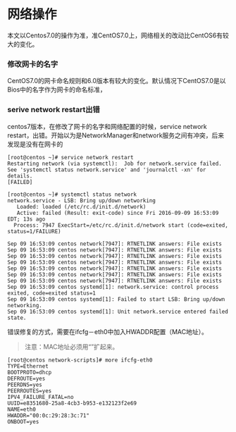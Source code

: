 # 网络操作

本文以Centos7.0的操作为准，准CentOS7.0上，网络相关的改动比CentOS6有较大的变化。

### 修改网卡的名字

CentOS7.0的网卡命名规则和6.0版本有较大的变化。默认情况下CentOS7.0是以Bios中的名字作为网卡的命名标准，

### serive network restart出错

centos7版本，在修改了网卡的名字和网络配置的时候，service network restart，出错。开始以为是NetworkManager和network服务之间有冲突，后来发现是没有在网卡的

```
[root@centos ~]# service network restart
Restarting network (via systemctl):  Job for network.service failed. See 'systemctl status network.service' and 'journalctl -xn' for details.
[FAILED]

[root@centos ~]# systemctl status network
network.service - LSB: Bring up/down networking
   Loaded: loaded (/etc/rc.d/init.d/network)
   Active: failed (Result: exit-code) since Fri 2016-09-09 16:53:09 EDT; 13s ago
  Process: 7947 ExecStart=/etc/rc.d/init.d/network start (code=exited, status=1/FAILURE)

Sep 09 16:53:09 centos network[7947]: RTNETLINK answers: File exists
Sep 09 16:53:09 centos network[7947]: RTNETLINK answers: File exists
Sep 09 16:53:09 centos network[7947]: RTNETLINK answers: File exists
Sep 09 16:53:09 centos network[7947]: RTNETLINK answers: File exists
Sep 09 16:53:09 centos network[7947]: RTNETLINK answers: File exists
Sep 09 16:53:09 centos network[7947]: RTNETLINK answers: File exists
Sep 09 16:53:09 centos network[7947]: RTNETLINK answers: File exists
Sep 09 16:53:09 centos systemd[1]: network.service: control process exited, code=exited status=1
Sep 09 16:53:09 centos systemd[1]: Failed to start LSB: Bring up/down networking.
Sep 09 16:53:09 centos systemd[1]: Unit network.service entered failed state.
```

错误修复的方式，需要在ifcfg－eth0中加入HWADDR配置（MAC地址）。

> 注意：MAC地址必须用“”扩起来。

```
[root@centos network-scripts]# more ifcfg-eth0
TYPE=Ethernet
BOOTPROTO=dhcp
DEFROUTE=yes
PEERDNS=yes
PEERROUTES=yes
IPV4_FAILURE_FATAL=no
UUID=e8351680-25a8-4cb3-b953-e132123f2e69
NAME=eth0
HWADDR="00:0c:29:28:3c:71"
ONBOOT=yes
```

